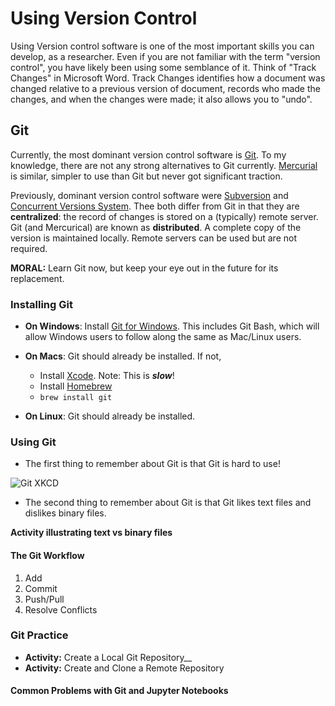 # Using Version Control

Using Version control software is one of the most important skills you can develop, as a researcher. Even if you are not familiar with the term "version control", you have likely been using some semblance of it. Think of "Track Changes" in Microsoft Word. Track Changes identifies how a document was changed relative to a previous version of document, records who made the changes, and when the changes were made; it also allows you to "undo".

## Git

Currently, the most dominant version control software is [Git](https://git-scm.com/). To my knowledge, there are not any strong alternatives to Git currently. [Mercurial](https://www.mercurial-scm.org/) is similar, simpler to use than Git but never got significant traction.

Previously, dominant version control software were [Subversion](https://subversion.apache.org/) and [Concurrent Versions System](https://en.wikipedia.org/wiki/Concurrent_Versions_System). Thee both differ from Git in that they are __centralized__: the record of changes is stored on a (typically) remote server. Git (and Mercurical) are known as __distributed__. A complete copy of the version is maintained locally. Remote servers can be used but are not required.

__MORAL:__ Learn Git now, but keep your eye out in the future for its replacement.


### Installing Git

- __On Windows__: Install [Git for Windows](https://gitforwindows.org/). This includes Git Bash, which will allow Windows users to follow along the same as Mac/Linux users.

- __On Macs__: Git should already be installed. If not,
    - Install [Xcode](https://apps.apple.com/au/app/xcode/id497799835?mt=12). Note: This is *__slow__*!
    - Install [Homebrew](https://brew.sh/)
    - `brew install git`
- __On Linux__: Git should already be installed.


### Using Git

- The first thing to remember about Git is that Git is hard to use!

![Git XKCD](https://imgs.xkcd.com/comics/git.png)

- The second thing to remember about Git is that Git likes text files and dislikes binary files.

__Activity illustrating text vs binary files__

#### The Git Workflow

1. Add
1. Commit
1. Push/Pull
1. Resolve Conflicts

### Git Practice

- __Activity:__ Create a Local Git Repository__
- __Activity:__ Create and Clone a Remote Repository

#### Common Problems with Git and Jupyter Notebooks

